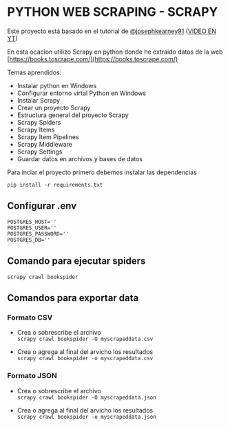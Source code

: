 # PYTHON WEB SCRAPING - SCRAPY

Este proyecto está basado en el tutorial de [@josephkearney91](https://github.com/josephkearney91) ([VIDEO EN YT](https://www.youtube.com/watch?v=mBoX_JCKZTE))

En esta ocacion utilizo Scrapy en python donde he extraido datos de la web [https://books.toscrape.com/](https://books.toscrape.com/)

Temas aprendidos:
- Instalar python en Windows
- Configurar entorno virtal Python en Windows
- Instalar Scrapy
- Crear un proyecto Scrapy
- Estructura general del proyecto Scrapy
- Scrapy Spiders
- Scrapy Items
- Scrapy Item Pipelines
- Scrapy Middleware
- Scrapy Settings
- Guardar datos en archivos y bases de datos

Para inciar el proyecto primero debemos instalar las dependencias

`pip install -r requirements.txt`

## Configurar .env

`POSTGRES_HOST=''`  
`POSTGRES_USER=''`  
`POSTGRES_PASSWORD=''`  
`POSTGRES_DB=''`

## Comando para ejecutar spiders

`scrapy crawl bookspider`

## Comandos para exportar data

### Formato CSV

- Crea o sobrescribe el archivo  
`scrapy crawl bookspider -O myscrapeddata.csv`

- Crea o agrega al final del arvicho los resultados  
`scrapy crawl bookspider -o myscrapeddata.csv`

### Formato JSON

- Crea o sobrescribe el archivo  
`scrapy crawl bookspider -O myscrapeddata.json`

- Crea o agrega al final del arvicho los resultados  
`scrapy crawl bookspider -o myscrapeddata.json`